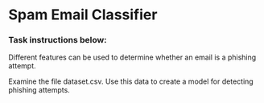 # Spam Email Classifier

### Task instructions below:
Different features can be used to determine whether an email is a phishing attempt. 

Examine the file dataset.csv. Use this data to create a model for detecting phishing attempts.
